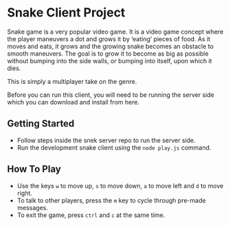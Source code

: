 # Snake Client Project

Snake game is a very popular video game. It is a video game concept where the player maneuvers a dot and grows it by ‘eating’ pieces of food. As it moves and eats, it grows and the growing snake becomes an obstacle to smooth maneuvers. The goal is to grow it to become as big as possible without bumping into the side walls, or bumping into itself, upon which it dies.

This is simply a multiplayer take on the genre.

Before you can run this client, you will need to be running the server side which you can download and install from here. 


## Getting Started

- Follow steps inside the snek server repo to run the server side.
- Run the development snake client using the `node play.js` command.


## How To Play

- Use the keys `w` to move up, `s` to move down, `a` to move left and `d` to move right.
- To talk to other players, press the `m` key to cycle through pre-made messages.
- To exit the game, press `ctrl` and `c` at the same time.






